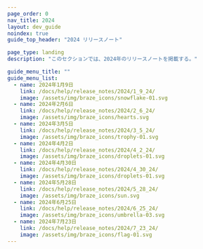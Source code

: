 ```yaml
---
page_order: 0
nav_title: 2024
layout: dev_guide
noindex: true
guide_top_header: "2024 リリースノート"

page_type: landing
description: "このセクションでは、2024年のリリースノートを掲載する。"

guide_menu_title: ""
guide_menu_list:
  - name: 2024年1月9日
    link: /docs/help/release_notes/2024/1_9_24/
    image: /assets/img/braze_icons/snowflake-01.svg
  - name: 2024年2月6日
    link: /docs/help/release_notes/2024/2_6_24/
    image: /assets/img/braze_icons/hearts.svg
  - name: 2024年3月5日
    link: /docs/help/release_notes/2024/3_5_24/
    image: /assets/img/braze_icons/trophy-01.svg
  - name: 2024年4月2日
    link: /docs/help/release_notes/2024/4_2_24/
    image: /assets/img/braze_icons/droplets-01.svg
  - name: 2024年4月30日
    link: /docs/help/release_notes/2024/4_30_24/
    image: /assets/img/braze_icons/droplets-01.svg
  - name: 2024年5月28日
    link: /docs/help/release_notes/2024/5_28_24/
    image: /assets/img/braze_icons/sun.svg
  - name: 2024年6月25日
    link: /docs/help/release_notes/2024/6_25_24/
    image: /assets/img/braze_icons/umbrella-03.svg
  - name: 2024年7月23日
    link: /docs/help/release_notes/2024/7_23_24/
    image: /assets/img/braze_icons/flag-01.svg
---
```

